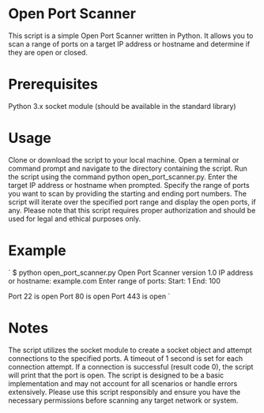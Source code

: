 # Open Port Scanner
This script is a simple Open Port Scanner written in Python. It allows you to scan a range of ports on a target IP address or hostname and determine if they are open or closed.

# Prerequisites
Python 3.x
socket module (should be available in the standard library)
# Usage
Clone or download the script to your local machine.
Open a terminal or command prompt and navigate to the directory containing the script.
Run the script using the command python open_port_scanner.py.
Enter the target IP address or hostname when prompted.
Specify the range of ports you want to scan by providing the starting and ending port numbers.
The script will iterate over the specified port range and display the open ports, if any.
Please note that this script requires proper authorization and should be used for legal and ethical purposes only.

# Example
`
$ python open_port_scanner.py
Open Port Scanner version 1.0
IP address or hostname: example.com
Enter range of ports:
Start: 1
End: 100

Port 22 is open
Port 80 is open
Port 443 is open
`

# Notes
The script utilizes the socket module to create a socket object and attempt connections to the specified ports.
A timeout of 1 second is set for each connection attempt.
If a connection is successful (result code 0), the script will print that the port is open.
The script is designed to be a basic implementation and may not account for all scenarios or handle errors extensively.
Please use this script responsibly and ensure you have the necessary permissions before scanning any target network or system.
